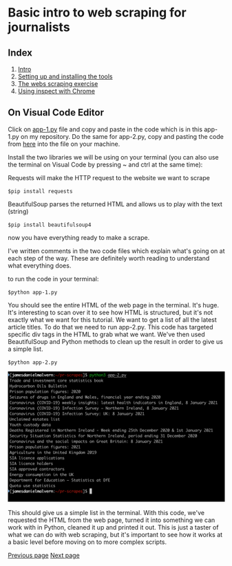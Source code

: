 # Basic intro to web scraping for journalists

## Index
  1. [Intro](https://github.com/jdm79/basic-bs4/blob/main/1-web-scraping-intro.md)
  2. [Setting up and installing the tools](https://github.com/jdm79/basic-bs4/blob/main/2-web-scraping-set-up.md)
  3. [The webs scraping exercise](https://github.com/jdm79/basic-bs4/blob/main/3-web-scraping-exercise-1.md)
  4. [Using inspect with Chrome](https://github.com/jdm79/basic-bs4/blob/main/4-web-scraping-using-inspect.md)


## On Visual Code Editor 

Click on [app-1.py](https://github.com/jdm79/basic-bs4/blob/main/app-1.py) file and copy and paste in the code which is in this app-1.py on my repository. Do the same for app-2.py, copy and pasting the code from [here](https://github.com/jdm79/basic-bs4/blob/main/app-2.py) into the file on your machine.


Install the two libraries we will be using on your terminal (you can also use the terminal on Visual Code by pressing ~ and ctrl at the same time):

Requests will make the HTTP request to the website we want to scrape
```
$pip install requests
```

BeautifulSoup parses the returned HTML and allows us to play with the text (string)
```
$pip install beautifulsoup4
```

now you have everything ready to make a scrape.

I've written comments in the two code files which explain what's going on at each step of the way. These are definitely worth reading to understand what everything does.

to run the code in your terminal:

```
$python app-1.py
```

You should see the entire HTML of the web page in the terminal. It's huge. It's interesting to scan over it to see how HTML is structured, but it's not exactly what we want for this tutorial. We want to get a list of all the latest article titles. To do that we need to run app-2.py. This code has targeted specific div tags in the HTML to grab what we want. We've then used BeautifulSoup and Python methods to clean up the result in order to give us a simple list.

```
$python app-2.py
```
![alt text](https://github.com/jdm79/basic-bs4/blob/main/img/list-titles.png?raw=true)


This should give us a simple list in the terminal. With this code, we've requested the HTML from the web page, turned it into something we can work with in Python, cleaned it up and printed it out. This is just a taster of what we can do with web scraping, but it's important to see how it works at a basic level before moving on to more complex scripts.


[Previous page](https://github.com/jdm79/basic-bs4/blob/main/2-web-scraping-set-up.md)   [Next page](https://github.com/jdm79/basic-bs4/blob/main/4-web-scraping-using-inspect.md)